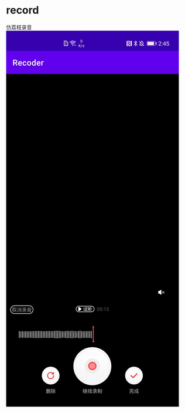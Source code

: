 # record
仿荔枝录音
![](https://github.com/implistarry/record/blob/main/art/4fbebd52ac6817f8cde6d524de572a1.jpg)
